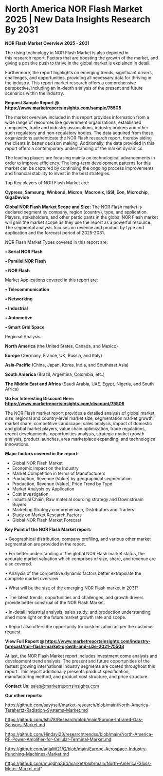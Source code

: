 # North America NOR Flash Market 2025 | New Data Insights Research By 2031

<Strong> NOR Flash Market Overview 2025 - 2031</strong>

The rising technology in NOR Flash Market is also depicted in this research report. Factors that are boosting the growth of the market, and giving a positive push to thrive in the global market is explained in detail.

Furthermore, the report highlights on emerging trends, significant drivers, challenges, and opportunities, providing all necessary data for thriving in the industry. This report market research offers a comprehensive perspective, including an in-depth analysis of the present and future scenarios within the industry.

<strong>Request Sample Report @ <a href=https://www.marketreportsinsights.com/sample/75508>https://www.marketreportsinsights.com/sample/75508</a></strong>

The market overview included in this report provides information from a wide range of resources like government organizations, established companies, trade and industry associations, industry brokers and other such regulatory and non-regulatory bodies. The data acquired from these organizations authenticate the NOR Flash research report, thereby aiding the clients in better decision making. Additionally, the data provided in this report offers a contemporary understanding of the market dynamics.

The leading players are focusing mainly on technological advancements in order to improve efficiency. The long-term development patterns for this market can be captured by continuing the ongoing process improvements and financial stability to invest in the best strategies.

Top Key players of NOR Flash Market are:

<strong>Cypress, Samsung, Winbond, Micron, Macronix, ISSI, Eon, Microchip, GigaDevice</strong>

<strong><b>Global NOR Flash Market Scope and Size:</b></strong>
The NOR Flash market is declared segment by company, region (country), type, and application. Players, stakeholders, and other participants in the global NOR Flash market will gain the market scope as they use the report as a powerful resource. The segmental analysis focuses on revenue and product by type and application and the forecast period of 2025-2031.

NOR Flash Market Types covered in this report are:

<strong>• Serial NOR Flash

• Parallel NOR Flash

• NOR Flash</strong>

Market Applications covered in this report are:

<strong>• Telecommunication

• Networking

• Industrial

• Automotive

• Smart Grid Space</strong> 

Regional Analysis

<strong>North America</strong> (the United States, Canada, and Mexico)

<strong>Europe</strong> (Germany, France, UK, Russia, and Italy)

<strong>Asia-Pacific</strong> (China, Japan, Korea, India, and Southeast Asia)

<strong>South America</strong> (Brazil, Argentina, Colombia, etc.)

<strong>The Middle East and Africa</strong> (Saudi Arabia, UAE, Egypt, Nigeria, and South Africa)

<strong>Go For Interesting Discount Here: <a href=https://www.marketreportsinsights.com/discount/75508>https://www.marketreportsinsights.com/discount/75508</a></strong>

The NOR Flash market report provides a detailed analysis of global market size, regional and country-level market size, segmentation market growth, market share, competitive Landscape, sales analysis, impact of domestic and global market players, value chain optimization, trade regulations, recent developments, opportunities analysis, strategic market growth analysis, product launches, area marketplace expanding, and technological innovations.

<strong><b>Major factors covered in the report:</b></strong>
<ul>
  <li>Global NOR Flash Market </li>
  <li>Economic Impact on the Industry</li>
  <li>Market Competition in terms of Manufacturers</li>
  <li>Production, Revenue (Value) by geographical segmentation</li>
  <li>Production, Revenue (Value), Price Trend by Type</li>
  <li>Market Analysis by Application</li>
  <li>Cost Investigation</li>
  <li>Industrial Chain, Raw material sourcing strategy and Downstream Buyers</li>
  <li>Marketing Strategy comprehension, Distributors and Traders</li>
  <li>Study on Market Research Factors</li>
  <li>Global NOR Flash Market Forecast</li>
</ul>

<strong><b>Key Point of the NOR Flash Market report:</b></strong>

• Geographical distribution, company profiling, and various other market segmentation are provided in the report.

• For better understanding of the global NOR Flash market status, the accurate market valuation which comprises of size, share, and revenue are also covered.

• Analysis of the competitive dynamic factors better extrapolate the complete market overview

• What will be the size of the emerging NOR Flash market in 2031?

• The latest trends, opportunities and challenges, and growth drivers provide better construal of the NOR Flash Market.

• In-detail industrial analysis, sales study, and production understanding shed more light on the future market growth rate and scope.

• Report also offers the opportunity for customization as per the customer request.

<strong><b>View Full Report @ <a href=https://www.marketreportsinsights.com/industry-forecast/nor-flash-market-growth-and-size-2021-75508>https://www.marketreportsinsights.com/industry-forecast/nor-flash-market-growth-and-size-2021-75508</a></b></strong>


At last, the NOR Flash Market report includes investment come analysis and development trend analysis. The present and future opportunities of the fastest growing international industry segments are coated throughout this report. This report additionally presents product specification, manufacturing method, and product cost structure, and price structure.

<strong>Contact Us:</strong>
sales@marketreportsinsights.com

<strong>Our other reports:</strong>

<a href=https://github.com/sayysaif/market-research/blob/main/North-America-Terahertz-Radiation-Systems-Market.md>https://github.com/sayysaif/market-research/blob/main/North-America-Terahertz-Radiation-Systems-Market.md</a>

<a href=https://github.com/Ishi78/Research/blob/main/Europe-Infrared-Gas-Sensors-Market.md>https://github.com/Ishi78/Research/blob/main/Europe-Infrared-Gas-Sensors-Market.md</a>

<a href=https://github.com/Hindavi23/researchtrendss/blob/main/North-America-RF-Power-Amplifier-for-Cellular-Terminal-Market.md>https://github.com/Hindavi23/researchtrendss/blob/main/North-America-RF-Power-Amplifier-for-Cellular-Terminal-Market.md</a>

<a href=https://github.com/anjaliiii21/Q/blob/main/Europe-Aerospace-Industry-Punching-Machines-Market.md>https://github.com/anjaliiii21/Q/blob/main/Europe-Aerospace-Industry-Punching-Machines-Market.md</a>

<a href=https://github.com/mugdha364/market/blob/main/North-America-Gloss-Meter-Market.md>https://github.com/mugdha364/market/blob/main/North-America-Gloss-Meter-Market.md</a>"
